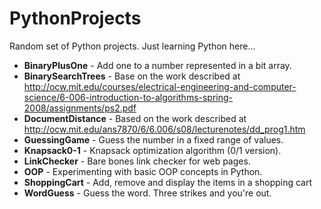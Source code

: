PythonProjects
==============

Random set of Python projects. Just learning Python here...
* **BinaryPlusOne** - Add one to a number represented in a bit array.
* **BinarySearchTrees** - Base on the work described at http://ocw.mit.edu/courses/electrical-engineering-and-computer-science/6-006-introduction-to-algorithms-spring-2008/assignments/ps2.pdf
* **DocumentDistance** - Based on the work described at http://ocw.mit.edu/ans7870/6/6.006/s08/lecturenotes/dd_prog1.htm
* **GuessingGame** - Guess the number in a fixed range of values.
* **Knapsack0-1** - Knapsack optimization algorithm (0/1 version).
* **LinkChecker** - Bare bones link checker for web pages.
* **OOP** - Experimenting with basic OOP concepts in Python.
* **ShoppingCart** - Add, remove and display the items in a shopping cart
* **WordGuess** - Guess the word. Three strikes and you're out.
